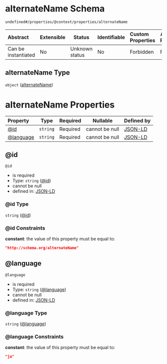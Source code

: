 # alternateName Schema

```txt
undefined#/properties/@context/properties/alternateName
```




| Abstract            | Extensible | Status         | Identifiable | Custom Properties | Additional Properties | Access Restrictions | Defined In                                                                      |
| :------------------ | ---------- | -------------- | ------------ | :---------------- | --------------------- | ------------------- | ------------------------------------------------------------------------------- |
| Can be instantiated | No         | Unknown status | No           | Forbidden         | Forbidden             | none                | [ndl-isil.schema.json\*](../../out/ndl-isil.schema.json "open original schema") |

## alternateName Type

`object` ([alternateName](ndl-isil-properties-json-ld-context-properties-alternatename.md))

# alternateName Properties

| Property                | Type     | Required | Nullable       | Defined by                                                                                                                                                                    |
| :---------------------- | -------- | -------- | -------------- | :---------------------------------------------------------------------------------------------------------------------------------------------------------------------------- |
| [@id](#@id)             | `string` | Required | cannot be null | [JSON-LD](ndl-isil-properties-json-ld-context-properties-alternatename-properties-id.md "undefined#/properties/@context/properties/alternateName/properties/@id")             |
| [@language](#@language) | `string` | Required | cannot be null | [JSON-LD](ndl-isil-properties-json-ld-context-properties-alternatename-properties-language.md "undefined#/properties/@context/properties/alternateName/properties/@language") |

## @id




`@id`

-   is required
-   Type: `string` ([@id](ndl-isil-properties-json-ld-context-properties-alternatename-properties-id.md))
-   cannot be null
-   defined in: [JSON-LD](ndl-isil-properties-json-ld-context-properties-alternatename-properties-id.md "undefined#/properties/@context/properties/alternateName/properties/@id")

### @id Type

`string` ([@id](ndl-isil-properties-json-ld-context-properties-alternatename-properties-id.md))

### @id Constraints

**constant**: the value of this property must be equal to:

```json
"http://schema.org/alternateName"
```

## @language




`@language`

-   is required
-   Type: `string` ([@language](ndl-isil-properties-json-ld-context-properties-alternatename-properties-language.md))
-   cannot be null
-   defined in: [JSON-LD](ndl-isil-properties-json-ld-context-properties-alternatename-properties-language.md "undefined#/properties/@context/properties/alternateName/properties/@language")

### @language Type

`string` ([@language](ndl-isil-properties-json-ld-context-properties-alternatename-properties-language.md))

### @language Constraints

**constant**: the value of this property must be equal to:

```json
"ja"
```
